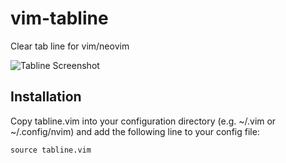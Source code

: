# vim-tabline
Clear tab line for vim/neovim

![Tabline Screenshot](https://raw.github.com/chrboesch/vim-tabline/master/screenshot/tabline.png)

## Installation
Copy tabline.vim into your configuration directory (e.g. ~/.vim or ~/.config/nvim) and add the following line to your config file: 

```
source tabline.vim
```
